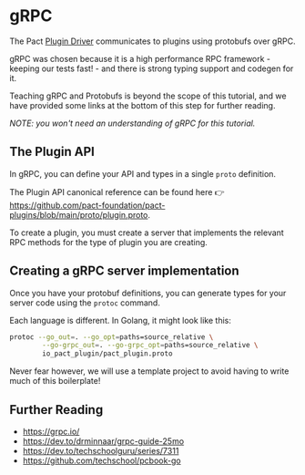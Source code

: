 # gRPC

The Pact [Plugin Driver](https://github.com/pact-foundation/pact-plugins/blob/main/docs/plugin-driver-design.md) communicates to plugins using protobufs over gRPC.

gRPC was chosen because it is a high performance RPC framework - keeping our tests fast! - and there is strong typing support and codegen for it.

Teaching gRPC and Protobufs is beyond the scope of this tutorial, and we have provided some links at the bottom of this step for further reading.

*NOTE: you won't need an understanding of gRPC for this tutorial.*

## The Plugin API

In gRPC, you can define your API and types in a single `proto` definition.

The Plugin API canonical reference can be found here 👉 https://github.com/pact-foundation/pact-plugins/blob/main/proto/plugin.proto.

To create a plugin, you must create a server that implements the relevant RPC methods for the type of plugin you are creating.

## Creating a gRPC server implementation

Once you have your protobuf definitions, you can generate types for your server code using the `protoc`  command.

Each language is different. In Golang, it might look like this:

```sh
protoc --go_out=. --go_opt=paths=source_relative \
		--go-grpc_out=. --go-grpc_opt=paths=source_relative \
		io_pact_plugin/pact_plugin.proto
```

Never fear however, we will use a template project to avoid having to write much of this boilerplate!

## Further Reading

* https://grpc.io/
* https://dev.to/drminnaar/grpc-guide-25mo
* https://dev.to/techschoolguru/series/7311
* https://github.com/techschool/pcbook-go